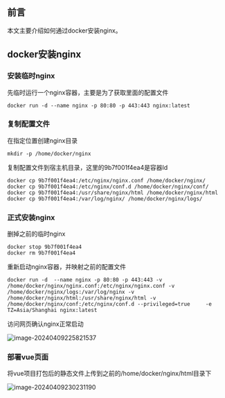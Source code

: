 ## 前言
本文主要介绍如何通过docker安装nginx。

## docker安装nginx

### 安装临时nginx

先临时运行一个nginx容器，主要是为了获取里面的配置文件

```shell
docker run -d --name nginx -p 80:80 -p 443:443 nginx:latest
```

### 复制配置文件

在指定位置创建nginx目录

```shell
mkdir -p /home/docker/nginx
```

复制配置文件到宿主机目录，这里的9b7f001f4ea4是容器Id

```shell
docker cp 9b7f001f4ea4:/etc/nginx/nginx.conf /home/docker/nginx/
docker cp 9b7f001f4ea4:/etc/nginx/conf.d /home/docker/nginx/conf/
docker cp 9b7f001f4ea4:/usr/share/nginx/html /home/docker/nginx/html
docker cp 9b7f001f4ea4:/var/log/nginx/ /home/docker/nginx/logs/
```

### 正式安装nginx

删掉之前的临时nginx

```shell
docker stop 9b7f001f4ea4
docker rm 9b7f001f4ea4
```

重新启动nginx容器，并映射之前的配置文件

```shell
docker run -d  --name nginx -p 80:80 -p 443:443 -v /home/docker/nginx/nginx.conf:/etc/nginx/nginx.conf -v /home/docker/nginx/logs:/var/log/nginx -v /home/docker/nginx/html:/usr/share/nginx/html -v /home/docker/nginx/conf:/etc/nginx/conf.d --privileged=true     -e TZ=Asia/Shanghai nginx:latest
```

访问网页确认nginx正常启动

![image-20240409225821537](http://cdn.road4code.com/image-bed/20240409225821.png)

### 部署vue页面

将vue项目打包后的静态文件上传到之前的/home/docker/nginx/html目录下



![image-20240409230231190](http://cdn.road4code.com/image-bed/20240409230231.png)

